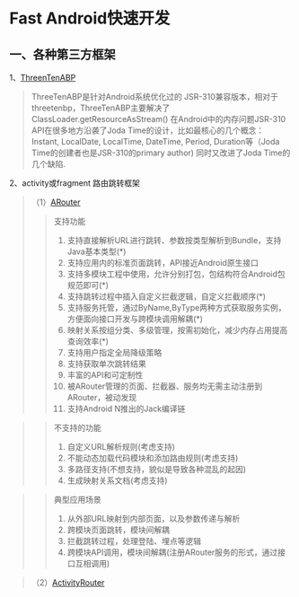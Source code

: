 # Fast Android快速开发
## 一、各种第三方框架
1、[ThreenTenABP](https://github.com/JakeWharton/ThreeTenABP)
>ThreeTenABP是针对Android系统优化过的 JSR-310兼容版本，相对于threetenbp，ThreeTenABP主要解决了ClassLoader.getResourceAsStream() 在Android中的内存问题JSR-310 API在很多地方沿袭了Joda Time的设计，比如最核心的几个概念： Instant, LocalDate, LocalTime, DateTime, Period, Duration等（Joda Time的创建者也是JSR-310的primary author) 同时又改进了Joda Time的几个缺陷.  

2、activity或fragment 路由跳转框架  
>（1）[ARouter](https://github.com/alibaba/ARouter)  
>>支持功能
>>1. 支持直接解析URL进行跳转、参数按类型解析到Bundle，支持Java基本类型(*)  
>>2. 支持应用内的标准页面跳转，API接近Android原生接口
>>3. 支持多模块工程中使用，允许分别打包，包结构符合Android包规范即可(*)
>>4. 支持跳转过程中插入自定义拦截逻辑，自定义拦截顺序(*)
>>5. 支持服务托管，通过ByName,ByType两种方式获取服务实例，方便面向接口开发与跨模块调用解耦(*)
>>6. 映射关系按组分类、多级管理，按需初始化，减少内存占用提高查询效率(*)
>>7. 支持用户指定全局降级策略
>>8. 支持获取单次跳转结果
>>9. 丰富的API和可定制性
>>10. 被ARouter管理的页面、拦截器、服务均无需主动注册到ARouter，被动发现
>>11. 支持Android N推出的Jack编译链  

>>不支持的功能  
>>1. 自定义URL解析规则(考虑支持)
>>2. 不能动态加载代码模块和添加路由规则(考虑支持)
>>3. 多路径支持(不想支持，貌似是导致各种混乱的起因)
>>4. 生成映射关系文档(考虑支持)  

>>典型应用场景  
>>1. 从外部URL映射到内部页面，以及参数传递与解析
>>2. 跨模块页面跳转，模块间解耦
>>3. 拦截跳转过程，处理登陆、埋点等逻辑
>>4. 跨模块API调用，模块间解耦(注册ARouter服务的形式，通过接口互相调用)  

>（2）[ActivityRouter](https://github.com/mzule/ActivityRouter)
